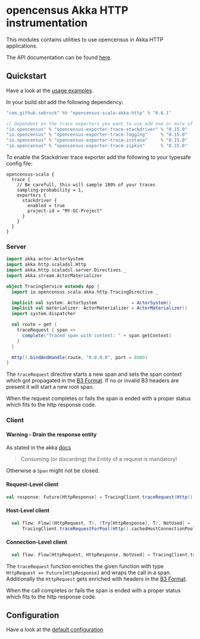 # opencensus Akka HTTP instrumentation
This modules contains utilities to use opencensus in Akka HTTP applications.

The API documentation can be found [here](https://census-ecosystem.github.io/opencensus-scala/api/).

## Quickstart
Have a look at the [usage examples](../akka-http-example/src/main/scala/com/github/sebruck/opencensus/examples/akka/http).

In your build.sbt add the following dependency:

```scala
"com.github.sebruck" %% "opencensus-scala-akka-http" % "0.6.1" 

// Dependent on the trace exporters you want to use add one or more of the following
"io.opencensus" % "opencensus-exporter-trace-stackdriver" % "0.15.0"
"io.opencensus" % "opencensus-exporter-trace-logging"     % "0.15.0"
"io.opencensus" % "opencensus-exporter-trace-instana"     % "0.15.0"
"io.opencensus" % "opencensus-exporter-trace-zipkin"      % "0.15.0"
```

To enable the Stackdriver trace exporter add the following to your typesafe config file:
```
opencensus-scala {
  trace {
    // Be carefull, this will sample 100% of your traces
    sampling-probability = 1,
    exporters {
      stackdriver {
        enabled = true 
        project-id = "MY-GC-Project"
      }
    }
  }
}
```

### Server
```scala
import akka.actor.ActorSystem
import akka.http.scaladsl.Http
import akka.http.scaladsl.server.Directives._
import akka.stream.ActorMaterializer

object TracingService extends App {
  import io.opencensus.scala.akka.http.TracingDirective._

  implicit val system: ActorSystem             = ActorSystem()
  implicit val materializer: ActorMaterializer = ActorMaterializer()
  import system.dispatcher

  val route = get {
    traceRequest { span =>
      complete("Traced span with context: " + span.getContext)
    }
  }

  Http().bindAndHandle(route, "0.0.0.0", port = 8080)
}
```

The `traceRequest` directive starts a new span and sets the span context which got propagated in 
the [B3 Format](https://github.com/openzipkin/b3-propagation#overall-process). If no or invalid B3 headers
are present it will start a new root span. 

When the request completes or fails the span is ended with a proper status which fits to the http response code.

### Client

#### Warning - Drain the response entity
As stated in the akka [docs](https://doc.akka.io/docs/akka-http/current/implications-of-streaming-http-entity.html#implications-of-the-streaming-nature-of-request-response-entities)
>Consuming (or discarding) the Entity of a request is mandatory!

Otherwise a `Span` might not be closed.

#### Request-Level client
```scala
val response: Future[HttpResponse] = TracingClient.traceRequest(Http().singleRequest(_), parentSpan)(HttpRequest())
```

#### Host-Level client
```scala
  val flow: Flow[(HttpRequest, T), (Try[HttpResponse], T), NotUsed] = 
      TracingClient.traceRequestForPool(Http().cachedHostConnectionPool[T]("host"), parentSpan)
```

#### Connection-Level client
```scala
  val flow: Flow[HttpRequest, HttpResponse, NotUsed] = TracingClient.traceRequestForConnection(Http().outgoingConnection("host"), parentSpan)
```

The `traceRequest` function enriches the given function with type `HttpRequest => Future[HttpResponse]` and wraps the
call in a span. Additionally the `HttpRequest` gets enriched with headers in the 
[B3 Format](https://github.com/openzipkin/b3-propagation#overall-process).

When the call completes or fails the span is ended with a proper status which fits to the http response code.

## Configuration
Have a look at the [default configuration](src/main/resources/reference.conf)
